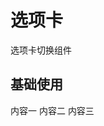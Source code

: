 # 选项卡

选项卡切换组件

## 基础使用

<ik-tab>
  <ik-tab-item label="选项卡一">内容一</ik-tab-item>
  <ik-tab-item label="选项卡二">内容二</ik-tab-item>
  <ik-tab-item label="选项卡三">内容三</ik-tab-item>
</ik-tab>
